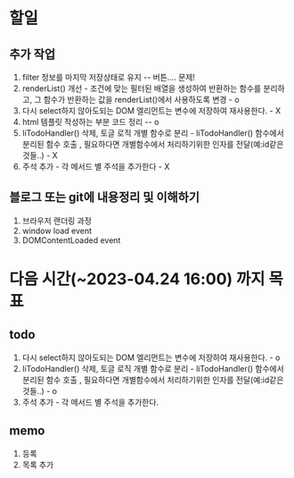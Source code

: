 # 할일

## 추가 작업

1.  filter 정보를 마지막 저장상태로 유지 -- 버튼.... 문제!
2.  renderList() 개선 - 조건에 맞는 필터된 배열을 생성하여 반환하는 함수를 분리하고, 그 함수가 반환하는 값을 renderList()에서 사용하도록 변경 - o
3.  다시 select하지 않아도되는 DOM 엘리먼트는 변수에 저장하여 재사용한다. - X
4.  html 템플릿 작성하는 부분 코드 정리 -- o
5.  liTodoHandler() 삭제, 토글 로직 개별 함수로 분리 - liTodoHandler() 함수에서 분리된 함수 호출 , 필요하다면 개별함수에서 처리하기위한 인자를 전달(예:id같은 것들..) - X
6.  주석 추가 - 각 메서드 별 주석을 추가한다 - X

## 블로그 또는 git에 내용정리 및 이해하기

1. 브라우저 랜더링 과정
2. window load event
3. DOMContentLoaded event

# 다음 시간(~2023-04.24 16:00) 까지 목표

## todo

1.  다시 select하지 않아도되는 DOM 엘리먼트는 변수에 저장하여 재사용한다. - o
2.  liTodoHandler() 삭제, 토글 로직 개별 함수로 분리 - liTodoHandler() 함수에서 분리된 함수 호출 , 필요하다면 개별함수에서 처리하기위한 인자를 전달(예:id같은 것들..) - o
3.  주석 추가 - 각 메서드 별 주석을 추가한다.

## memo

1. 등록
2. 목록 추가
